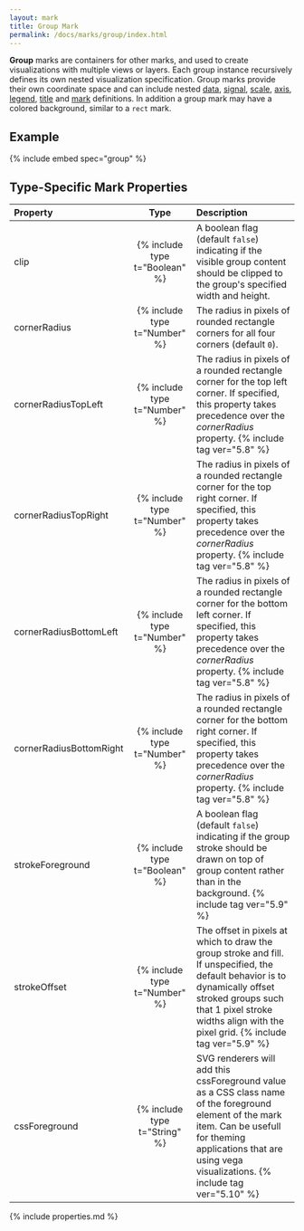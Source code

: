 ```yaml
---
layout: mark
title: Group Mark
permalink: /docs/marks/group/index.html
---
```


**Group** marks are containers for other marks, and used to create visualizations with multiple views or layers. Each group instance recursively defines its own nested visualization specification. Group marks provide their own coordinate space and can include nested [data](../../data), [signal](../../signals), [scale](../../scales), [axis](../../axes), [legend](../../legends), [title](../../title) and [mark](../) definitions. In addition a group mark may have a colored background, similar to a `rect` mark.

## Example

{% include embed spec="group" %}

## Type-Specific Mark Properties

| Property                | Type                           | Description   |
| :---------------------- | :----------------------------: | :------------ |
| clip                    | {% include type t="Boolean" %} | A boolean flag (default `false`) indicating if the visible group content should be clipped to the group's specified width and height. |
| cornerRadius            | {% include type t="Number" %}  | The radius in pixels of rounded rectangle corners for all four corners (default `0`). |
| cornerRadiusTopLeft     | {% include type t="Number" %}  | The radius in pixels of a rounded rectangle corner for the top left corner. If specified, this property takes precedence over the _cornerRadius_ property. {% include tag ver="5.8" %} |
| cornerRadiusTopRight    | {% include type t="Number" %}  | The radius in pixels of a rounded rectangle corner for the top right corner. If specified, this property takes precedence over the _cornerRadius_ property. {% include tag ver="5.8" %} |
| cornerRadiusBottomLeft  | {% include type t="Number" %}  | The radius in pixels of a rounded rectangle corner for the bottom left corner. If specified, this property takes precedence over the _cornerRadius_ property. {% include tag ver="5.8" %} |
| cornerRadiusBottomRight | {% include type t="Number" %}  | The radius in pixels of a rounded rectangle corner for the bottom right corner. If specified, this property takes precedence over the _cornerRadius_ property. {% include tag ver="5.8" %} |
| strokeForeground        | {% include type t="Boolean" %}  | A boolean flag (default `false`) indicating if the group stroke should be drawn on top of group content rather than in the background. {% include tag ver="5.9" %} |
| strokeOffset            | {% include type t="Number" %}  | The offset in pixels at which to draw the group stroke and fill. If unspecified, the default behavior is to dynamically offset stroked groups such that 1 pixel stroke widths align with the pixel grid. {% include tag ver="5.9" %} |
| cssForeground            | {% include type t="String" %}  | SVG renderers will add this cssForeground value as a CSS class name of the foreground element of the mark item. Can be usefull for theming applications that are using vega visualizations. {% include tag ver="5.10" %} |

{% include properties.md %}
